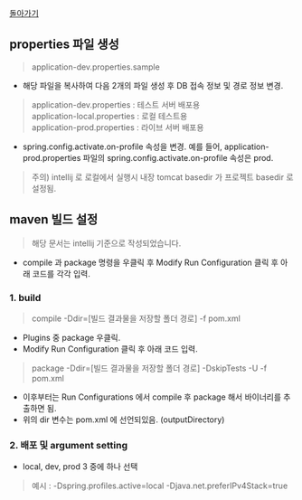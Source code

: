 [돌아가기](../README.md)

## properties 파일 생성
> application-dev.properties.sample
- 해당 파일을 복사하여 다음 2개의 파일 생성 후 DB 접속 정보 및 경로 정보 변경.
> application-dev.properties : 테스트 서버 배포용 <br>
> application-local.properties : 로컬 테스트용 <br>
> application-prod.properties : 라이브 서버 배포용
- spring.config.activate.on-profile 속성을 변경. 예를 들어, application-prod.properties 파일의 spring.config.activate.on-profile 속성은 prod.
> 주의) intellij 로 로컬에서 실행시 내장 tomcat basedir 가 프로젝트 basedir 로 설정됨.

## maven 빌드 설정
> 해당 문서는 intellij 기준으로 작성되었습니다.

- compile 과 package 명령을 우클릭 후 Modify Run Configuration 클릭 후 아래 코드를 각각 입력.
### 1. build
> compile -Ddir=[빌드 결과물을 저장할 폴더 경로] -f pom.xml
- Plugins 중 package 우클릭.
- Modify Run Configuration 클릭 후 아래 코드 입력.
> package -Ddir=[빌드 결과물을 저장할 폴더 경로] -DskipTests -U -f pom.xml
- 이후부터는 Run Configurations 에서 compile 후 package 해서 바이너리를 추출하면 됨.
- 위의 dir 변수는 pom.xml 에 선언되있음. (outputDirectory)
### 2. 배포 및 argument setting
- local, dev, prod 3 중에 하나 선택
> 예시 : -Dspring.profiles.active=local -Djava.net.preferIPv4Stack=true